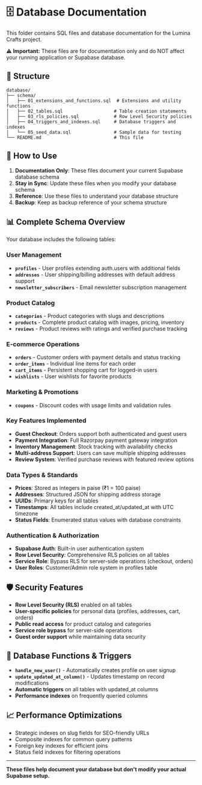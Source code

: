 # 🗄️ Database Documentation

This folder contains SQL files and database documentation for the Lumina Crafts project.

**⚠️ Important:** These files are for documentation only and do NOT affect your running application or Supabase database.

## 📁 Structure

```
database/
├── schema/
│   ├── 01_extensions_and_functions.sql  # Extensions and utility functions
│   ├── 02_tables.sql                   # Table creation statements
│   ├── 03_rls_policies.sql             # Row Level Security policies
│   ├── 04_triggers_and_indexes.sql     # Database triggers and indexes
│   └── 05_seed_data.sql                # Sample data for testing
└── README.md                           # This file
```

## 🔄 How to Use

1. **Documentation Only**: These files document your current Supabase database schema
2. **Stay in Sync**: Update these files when you modify your database schema
3. **Reference**: Use these files to understand your database structure
4. **Backup**: Keep as backup reference of your schema structure

## 📊 Complete Schema Overview

Your database includes the following tables:

### User Management
- **`profiles`** - User profiles extending auth.users with additional fields
- **`addresses`** - User shipping/billing addresses with default address support
- **`newsletter_subscribers`** - Email newsletter subscription management

### Product Catalog
- **`categories`** - Product categories with slugs and descriptions
- **`products`** - Complete product catalog with images, pricing, inventory
- **`reviews`** - Product reviews with ratings and verified purchase tracking

### E-commerce Operations
- **`orders`** - Customer orders with payment details and status tracking
- **`order_items`** - Individual line items for each order
- **`cart_items`** - Persistent shopping cart for logged-in users
- **`wishlists`** - User wishlists for favorite products

### Marketing & Promotions
- **`coupons`** - Discount codes with usage limits and validation rules

### Key Features Implemented
- **Guest Checkout**: Orders support both authenticated and guest users
- **Payment Integration**: Full Razorpay payment gateway integration
- **Inventory Management**: Stock tracking with availability checks
- **Multi-address Support**: Users can save multiple shipping addresses
- **Review System**: Verified purchase reviews with featured review options

### Data Types & Standards
- **Prices**: Stored as integers in paise (₹1 = 100 paise)
- **Addresses**: Structured JSON for shipping address storage
- **UUIDs**: Primary keys for all tables
- **Timestamps**: All tables include created_at/updated_at with UTC timezone
- **Status Fields**: Enumerated status values with database constraints

### Authentication & Authorization
- **Supabase Auth**: Built-in user authentication system
- **Row Level Security**: Comprehensive RLS policies on all tables
- **Service Role**: Bypass RLS for server-side operations (checkout, orders)
- **User Roles**: Customer/Admin role system in profiles table

## 🛡️ Security Features

- **Row Level Security (RLS)** enabled on all tables
- **User-specific policies** for personal data (profiles, addresses, cart, orders)
- **Public read access** for product catalog and categories
- **Service role bypass** for server-side operations
- **Guest order support** while maintaining data security

## 🔧 Database Functions & Triggers

- **`handle_new_user()`** - Automatically creates profile on user signup
- **`update_updated_at_column()`** - Updates timestamp on record modifications
- **Automatic triggers** on all tables with updated_at columns
- **Performance indexes** on frequently queried columns

## 📈 Performance Optimizations

- Strategic indexes on slug fields for SEO-friendly URLs
- Composite indexes for common query patterns
- Foreign key indexes for efficient joins
- Status field indexes for filtering operations

---

**These files help document your database but don't modify your actual Supabase setup.**